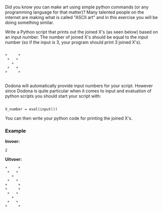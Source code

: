 Did you know you can make art using simple python commands (or any programming language for that matter)? Many talented people on the internet are making what is called "ASCII art" and in this exercise you will be doing something similar. 

Write a Python script that prints out the joined X's (as seen below) based on an input number. The number of joined X's should be equal to the input number (so if the input is 3, your program should print 3 joined X's). 

<pre><code>
*     *
 *   * 
   *
 *   *
*     *

</code></pre>

Dodona will automatically provide input numbers for your script. However since Dodona is quite particular when it comes to input and evaluation of python scripts you should start your script with:

<pre><code>
X_number = eval(input())
</code></pre>

You can then write your python code for printing the joined X's. 

### Example

**Invoer:**

    2

**Uitvoer:**

    *     *
     *   * 
       *
     *   *
    *     *
    *     *
     *   * 
       *
     *   *
    *     *





